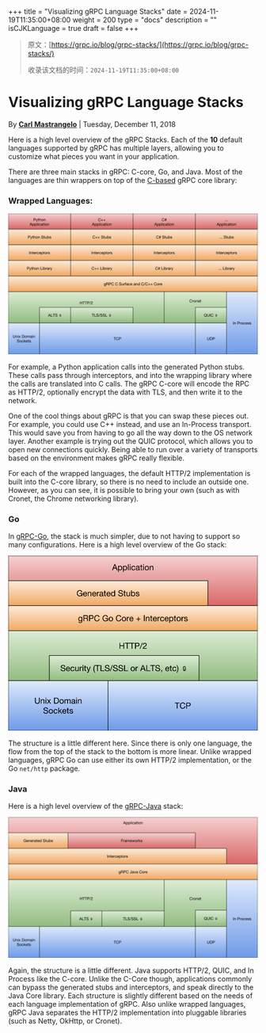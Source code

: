 +++
title = "Visualizing gRPC Language Stacks"
date = 2024-11-19T11:35:00+08:00
weight = 200
type = "docs"
description = ""
isCJKLanguage = true
draft = false
+++

> 原文：[https://grpc.io/blog/grpc-stacks/](https://grpc.io/blog/grpc-stacks/)
>
> 收录该文档的时间：`2024-11-19T11:35:00+08:00`

# Visualizing gRPC Language Stacks

By [**Carl Mastrangelo**](https://carlmastrangelo.com/) | Tuesday, December 11, 2018



Here is a high level overview of the gRPC Stacks. Each of the **10** default languages supported by gRPC has multiple layers, allowing you to customize what pieces you want in your application.

There are three main stacks in gRPC: C-core, Go, and Java. Most of the languages are thin wrappers on top of the [C-based](https://github.com/grpc/grpc/tree/master/src/core) gRPC core library:

### Wrapped Languages:



![gRPC Core Stack](VisualizinggRPCLanguageStacks_img/grpc-core-stack.svg)



For example, a Python application calls into the generated Python stubs. These calls pass through interceptors, and into the wrapping library where the calls are translated into C calls. The gRPC C-core will encode the RPC as HTTP/2, optionally encrypt the data with TLS, and then write it to the network.

One of the cool things about gRPC is that you can swap these pieces out. For example, you could use C++ instead, and use an In-Process transport. This would save you from having to go all the way down to the OS network layer. Another example is trying out the QUIC protocol, which allows you to open new connections quickly. Being able to run over a variety of transports based on the environment makes gRPC really flexible.

For each of the wrapped languages, the default HTTP/2 implementation is built into the C-core library, so there is no need to include an outside one. However, as you can see, it is possible to bring your own (such as with Cronet, the Chrome networking library).

### Go

In [gRPC-Go](https://github.com/grpc/grpc-go), the stack is much simpler, due to not having to support so many configurations. Here is a high level overview of the Go stack:



![gRPC Go Stack](VisualizinggRPCLanguageStacks_img/grpc-go-stack.svg)



The structure is a little different here. Since there is only one language, the flow from the top of the stack to the bottom is more linear. Unlike wrapped languages, gRPC Go can use either its own HTTP/2 implementation, or the Go `net/http` package.

### Java

Here is a high level overview of the [gRPC-Java](https://github.com/grpc/grpc-java) stack:



![gRPC Java Stack](VisualizinggRPCLanguageStacks_img/grpc-java-stack.svg)



Again, the structure is a little different. Java supports HTTP/2, QUIC, and In Process like the C-core. Unlike the C-Core though, applications commonly can bypass the generated stubs and interceptors, and speak directly to the Java Core library. Each structure is slightly different based on the needs of each language implementation of gRPC. Also unlike wrapped languages, gRPC Java separates the HTTP/2 implementation into pluggable libraries (such as Netty, OkHttp, or Cronet).

